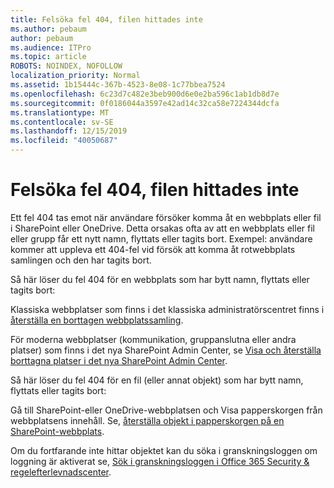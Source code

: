 ```yaml
---
title: Felsöka fel 404, filen hittades inte
ms.author: pebaum
author: pebaum
ms.audience: ITPro
ms.topic: article
ROBOTS: NOINDEX, NOFOLLOW
localization_priority: Normal
ms.assetid: 1b15444c-367b-4523-8e08-1c77bbea7524
ms.openlocfilehash: 6c23d7c482e3beb900d6e0e2ba596c1ab1db8d7e
ms.sourcegitcommit: 0f0186044a3597e42ad14c32ca58e7224344dcfa
ms.translationtype: MT
ms.contentlocale: sv-SE
ms.lasthandoff: 12/15/2019
ms.locfileid: "40050687"
---
```

# <a name="troubleshoot-error-404-file-not-found"></a>Felsöka fel 404, filen hittades inte

Ett fel 404 tas emot när användare försöker komma åt en webbplats eller fil i SharePoint eller OneDrive. Detta orsakas ofta av att en webbplats eller fil eller grupp får ett nytt namn, flyttats eller tagits bort. Exempel: användare kommer att uppleva ett 404-fel vid försök att komma åt rotwebbplats samlingen och den har tagits bort.

Så här löser du fel 404 för en webbplats som har bytt namn, flyttats eller tagits bort:

Klassiska webbplatser som finns i det klassiska administratörscentret finns i [återställa en borttagen webbplatssamling](https://docs.microsoft.com/sharepoint/restore-deleted-site-collection).


För moderna webbplatser (kommunikation, gruppanslutna eller andra platser) som finns i det nya SharePoint Admin Center, se [Visa och återställa borttagna platser i det nya SharePoint Admin Center](https://docs.microsoft.com/sharepoint/restore-deleted-site-collection).

Så här löser du fel 404 för en fil (eller annat objekt) som har bytt namn, flyttats eller tagits bort:

Gå till SharePoint-eller OneDrive-webbplatsen och Visa papperskorgen från webbplatsens innehåll. Se, [återställa objekt i papperskorgen på en SharePoint-webbplats](https://support.office.com/article/Restore-items-in-the-Recycle-Bin-of-a-SharePoint-site-6df466b6-55f2-4898-8d6e-c0dff851a0be#ID0EAADAAA=Online).

Om du fortfarande inte hittar objektet kan du söka i granskningsloggen om loggning är aktiverat se, [Sök i granskningsloggen i Office 365 Security & regelefterlevnadscenter](https://docs.microsoft.com/office365/securitycompliance/search-the-audit-log-in-security-and-compliance?redirectSourcePath=%252fclient%252fsearch-the-audit-log-in-the-office-365-security-compliance-center-0d4d0f35-390b-4518-800e-0c7ec95e946c).
